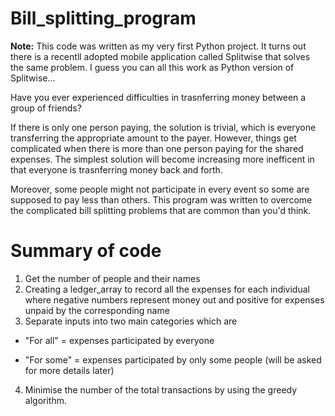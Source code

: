 # Bill_splitting_program

**Note:** This code was written as my very first Python project. It turns out there is a recentll adopted mobile application called Splitwise that solves the same problem. I guess you can all this work as Python version of Splitwise...

Have you ever experienced difficulties in trasnferring money between a group of friends?

If there is only one person paying, the solution is trivial, which is everyone transferring the appropriate amount to the payer.
However, things get complicated when there is more than one person paying for the shared expenses. The simplest solution will become increasing more inefficent in that everyone is trasnferring money back and forth.

Moreover, some people might not participate in every event so some are supposed to pay less than others. This program was written to overcome the complicated bill splitting problems that are common than you'd think.

# Summary of code

1. Get the number of people and their names
2. Creating a ledger_array to record all the expenses for each individual where negative numbers represent money out and positive for expenses unpaid by the corresponding name
3. Separate inputs into two main categories which are

- "For all" = expenses participated by everyone

- "For some" = expenses participated by only some people (will be asked for more details later)

4. Minimise the number of the total transactions by using the greedy algorithm.
